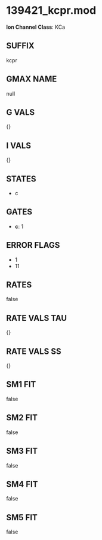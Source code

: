 # 139421_kcpr.mod

**Ion Channel Class**: KCa

## SUFFIX

kcpr

## GMAX NAME

null

## G VALS

{}

## I VALS

{}

## STATES

- c

## GATES

- **c**: 1

## ERROR FLAGS

- 1
- 11

## RATES

false

## RATE VALS TAU

{}

## RATE VALS SS

{}

## SM1 FIT

false

## SM2 FIT

false

## SM3 FIT

false

## SM4 FIT

false

## SM5 FIT

false
